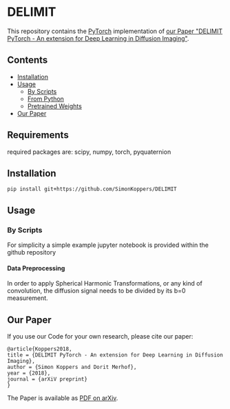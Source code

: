 # DELIMIT

This repository contains the [PyTorch](https://pytorch.org) implementation of [our Paper "DELIMIT PyTorch - An extension for Deep Learning in Diffusion Imaging"](#our-paper).

## Contents
* [Installation](#installation)
* [Usage](#usage)
  * [By Scripts](#by-scripts)
  * [From Python](#from-python)
  * [Pretrained Weights](#pretrained-weights)
 * [Our Paper](#our-paper)

## Requirements
required packages are:
scipy, numpy, torch, pyquaternion

## Installation
`pip install git+https://github.com/SimonKoppers/DELIMIT` 

## Usage
### By Scripts
For simplicity a simple example jupyter notebook is provided within the github repository

#### Data Preprocessing
In order to apply Spherical Harmonic Transformations, or any kind of convolution, the diffusion signal needs to be divided by its b=0 measurement.

## Our Paper
If you use our Code for your own research, please cite our paper:
```
@article{Koppers2018,
title = {DELIMIT PyTorch - An extension for Deep Learning in Diffusion Imaging},
author = {Simon Koppers and Dorit Merhof},
year = {2018},
journal = {arXiV preprint}
}
```
The Paper is available as [PDF on arXiv](https://arxiv.org/abs/1808.01517).